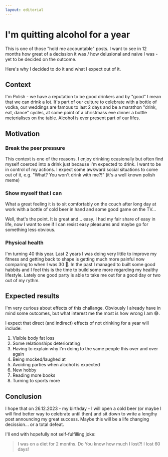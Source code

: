 ```yaml
---
layout: editorial
---
```


# I'm quitting alcohol for a year

This is one of those "hold me accountable" posts. I want to see in 12 months how great of a decission it was / how delusional and naive I was - yet to be decided on the outcome.

Here's why I decided to do it and what I expect out of it.

## Context

I'm Polish - we have a reputation to be good drinkers and by "good" I mean that we can drink a lot. It's part of our culture to celebrate with a bottle of vodka, our weddings are famous to last 2 days and be a marathon "drink, eat, dance" cycles, at some point of a christmass eve dinner a bottle meterialises on the table. Alcohol is ever present part of our lifes.

## Motivation

### Break the peer pressure

This context is one of the reasons. I enjoy drinking ocasionally but often find myself coerced into a drink just because I'm expected to drink. I want to be in control of my actions. I expect some awkward social situations to come out of it, e.g. "What? You won't drink with me?!" (it's a well known polish meme)

### Show myself that I can

What a great feeling it is to sit comfortably on the couch after long day at work with a bottle of cold beer in hand and some good game on the TV...

Well, that's the point. It is great and... easy. I had my fair share of easy in life, now I want to see if I can resist easy pleasures and maybe go for something less obvious.

### Physical health

I'm turning 40 this year. Last 2 years I was doing very little to improve my fitness and getting back to shape is getting much more painful now comparing to when I was 30 🥲. In the past I managed to built some good habbits and I feel this is the time to build some more regarding my healthy lifestyle. Lately one good party is able to take me out for a good day or two out of my rythm.

## Expected results

I'm very curious about effects of this challange. Obviously I already have in mind some outcomes, but what interest me the most is how wrong I am 😅.

I expect that direct (and indirect) effects of not drinking for a year will include:

1. Visible body fat loss
2. Some relationships deteriorating
3. Having to explain why I'm doing to the same people this over and over again
4. Being mocked/laughed at
5. Avoiding parties when alcohol is expected
6. New hobby
7. Reading more books
8. Turning to sports more

## Conclusion

I hope that on 26.12.2023 - my birthday - I will open a cold beer (or maybe I will find better way to celebrate until then) and sit down to write a lengthy post announcing my great success. Maybe this will be a life changing decission... or a total defeat.

I'll end with hopefully not self-fulfilling joke:

> I was on a diet for 2 months. Do You know how much I lost?! I lost 60 days!

